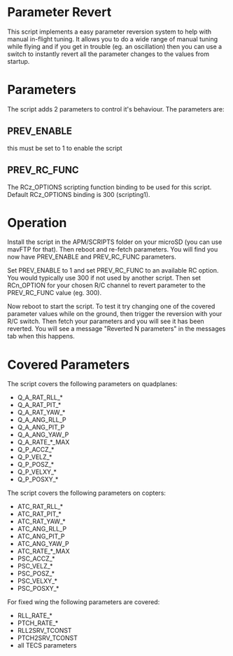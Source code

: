 # Parameter Revert

This script implements a easy parameter reversion system to help with
manual in-flight tuning. It allows you to do a wide range of manual
tuning while flying and if you get in trouble (eg. an oscillation)
then you can use a switch to instantly revert all the parameter
changes to the values from startup.

# Parameters

The script adds 2 parameters to control it's behaviour. The parameters
are:

## PREV_ENABLE

this must be set to 1 to enable the script

## PREV_RC_FUNC

The RCz_OPTIONS scripting function binding to be used for this script.
Default RCz_OPTIONS binding is 300 (scripting1).

# Operation

Install the script in the APM/SCRIPTS folder on your microSD (you can
use mavFTP for that). Then reboot and re-fetch parameters. You will
find you now have PREV_ENABLE and PREV_RC_FUNC parameters.

Set PREV_ENABLE to 1 and set PREV_RC_FUNC to an available RC
option. You would typically use 300 if not used by another
script. Then set RCn_OPTION for your chosen R/C channel to revert
parameter to the PREV_RC_FUNC value (eg. 300).

Now reboot to start the script. To test it try changing one of the
covered parameter values while on the ground, then trigger the
reversion with your R/C switch. Then fetch your parameters and you
will see it has been reverted. You will see a message "Reverted N
parameters" in the messages tab when this happens.

# Covered Parameters

The script covers the following parameters on quadplanes:

 - Q_A_RAT_RLL_*
 - Q_A_RAT_PIT_*
 - Q_A_RAT_YAW_*
 - Q_A_ANG_RLL_P
 - Q_A_ANG_PIT_P
 - Q_A_ANG_YAW_P
 - Q_A_RATE_*_MAX
 - Q_P_ACCZ_*
 - Q_P_VELZ_*
 - Q_P_POSZ_*
 - Q_P_VELXY_*
 - Q_P_POSXY_*

The script covers the following parameters on copters:

 - ATC_RAT_RLL_*
 - ATC_RAT_PIT_*
 - ATC_RAT_YAW_*
 - ATC_ANG_RLL_P
 - ATC_ANG_PIT_P
 - ATC_ANG_YAW_P
 - ATC_RATE_*_MAX
 - PSC_ACCZ_*
 - PSC_VELZ_*
 - PSC_POSZ_*
 - PSC_VELXY_*
 - PSC_POSXY_*

For fixed wing the following parameters are covered:

 - RLL_RATE_*
 - PTCH_RATE_*
 - RLL2SRV_TCONST
 - PTCH2SRV_TCONST
 - all TECS parameters
